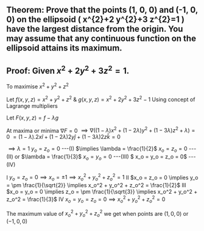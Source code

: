 ## Theorem: Prove that the points (1, 0, 0) and (-1, 0, 0) on the ellipsoid \( x^{2}+2 y^{2}+3 z^{2}=1 \) have the largest distance from the origin. You may assume that any continuous function on the ellipsoid attains its maximum.


## Proof: Given $x^2 + 2y^2 + 3z^2 = 1$.

To maximise 
$x^2 + y^2 + z^2$

Let $f(x,y,z) = x^2 + y^2 + z^2$ & $g(x,y,z) = x^2 + 2y^2 + 3z^2 - 1$ Using concept of Lagrange multipliers

Let $F(x,y,z) = f - \lambda g$ 

At maxima or minima
$\nabla F = 0$
$\implies \nabla ((1-\lambda)x^2 + (1-2\lambda)y^2 + (1-3\lambda)z^2 + \lambda) = 0$
$= (1-\lambda).2x \hat{i} + (1-2\lambda)2y \hat{j}  + (1-3\lambda)2z \hat{k}=0$

$\implies \lambda = 1$    $y_o = z_o = 0$ ---(I)
$\implies \lambda = \frac{1}{2}$     $x_o = z_o = 0$  ---(II)
or  $\lambda = \frac{1}{3}$  $x_o = y_o = 0$ ---(III)
$ x_o = y_o = z_o = 0$ ---(IV)

I $y_o = z_o = 0  \implies  x_o = \pm 1 \implies x_o^2 + y_o^2 + z_o^2 = 1$ 
II $x_o = z_o = 0 \implies y_o = \pm \frac{1}{\sqrt{2}} \implies  x_o^2 + y_o^2 + z_o^2 = \frac{1}{2}$
III $x_o = y_o = 0 \implies z_o = \pm \frac{1}{\sqrt{3}}  \implies x_o^2 + y_o^2 + z_o^2 =  \frac{1}{3}$
IV $x_o = y_o = z_o = 0  \implies  x_o^2 + y_o^2 + z_o^2 = 0$ 

The maximum value of $x_o^2 + y_o^2 + z_o^2$ we get when points are $(1,0,0)$ or $(-1,0,0)$ 
